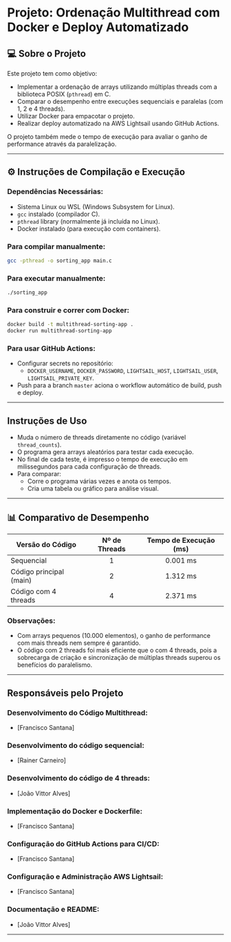 # Projeto: Ordenação Multithread com Docker e Deploy Automatizado

## 💻 Sobre o Projeto

Este projeto tem como objetivo:
- Implementar a ordenação de arrays utilizando múltiplas threads com a biblioteca POSIX (`pthread`) em C.
- Comparar o desempenho entre execuções sequenciais e paralelas (com 1, 2 e 4 threads).
- Utilizar Docker para empacotar o projeto.
- Realizar deploy automatizado na AWS Lightsail usando GitHub Actions.

O projeto também mede o tempo de execução para avaliar o ganho de performance através da paralelização.

---

## ⚙️ Instruções de Compilação e Execução

### Dependências Necessárias:
- Sistema Linux ou WSL (Windows Subsystem for Linux).
- `gcc` instalado (compilador C).
- `pthread` library (normalmente já incluída no Linux).
- Docker instalado (para execução com containers).

### Para compilar manualmente:
```bash
gcc -pthread -o sorting_app main.c
```

### Para executar manualmente:
```bash
./sorting_app
```

### Para construir e correr com Docker:
```bash
docker build -t multithread-sorting-app .
docker run multithread-sorting-app
```

### Para usar GitHub Actions:
- Configurar secrets no repositório:
  - `DOCKER_USERNAME`, `DOCKER_PASSWORD`, `LIGHTSAIL_HOST`, `LIGHTSAIL_USER`, `LIGHTSAIL_PRIVATE_KEY`.
- Push para a branch `master` aciona o workflow automático de build, push e deploy.

---

##  Instruções de Uso

- Muda o número de threads diretamente no código (variável `thread_counts`).
- O programa gera arrays aleatórios para testar cada execução.
- No final de cada teste, é impresso o tempo de execução em milissegundos para cada configuração de threads.
- Para comparar:
  - Corre o programa várias vezes e anota os tempos.
  - Cria uma tabela ou gráfico para análise visual.

---

## 📊 Comparativo de Desempenho

| Versão do Código         | Nº de Threads | Tempo de Execução (ms) |
|--------------------------|:-------------:|:------------------------:|
| Sequencial               | 1             | 0.001 ms                 |
| Código principal (main)  | 2             | 1.312 ms                 |
| Código com 4 threads     | 4             | 2.371 ms                 |

###  Observações:
- Com arrays pequenos (10.000 elementos), o ganho de performance com mais threads nem sempre é garantido.
- O código com 2 threads foi mais eficiente que o com 4 threads, pois a sobrecarga de criação e sincronização de múltiplas threads superou os benefícios do paralelismo.

---

##  Responsáveis pelo Projeto

### Desenvolvimento do Código Multithread:
- [Francisco Santana]

### Desenvolvimento do código sequencial:
- [Rainer Carneiro]

### Desenvolvimento do código de 4 threads:
- [João Vittor Alves]

### Implementação do Docker e Dockerfile:
- [Francisco Santana]

### Configuração do GitHub Actions para CI/CD:
- [Francisco Santana]

### Configuração e Administração AWS Lightsail:
- [Francisco Santana]

### Documentação e README:
- [João Vittor Alves]

---

